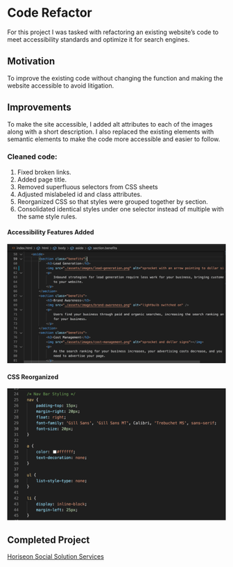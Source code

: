 # Code Refactor

For this project I was tasked with refactoring an existing website’s code to meet accessibility standards and optimize it for search engines.

## Motivation

To improve the existing code without changing the function and making the website accessible to avoid litigation.

## Improvements

To make the site accessible, I added alt attributes to each of the images along with a short description. I also replaced the existing elements with semantic elements to make the code more accessible and easier to follow.

### Cleaned code:
1. Fixed broken links.
2. Added page title.
3. Removed superfluous selectors from CSS sheets
4. Adjusted mislabeled id and class attributes.
5. Reorganized CSS so that styles were grouped together by section.
6. Consolidated identical styles under one selector instead of multiple with the same style rules.

#### Accessibility Features Added

![accessibility features](https://github.com/jkelly101/code-refactor/blob/main/assets/screenshots/accessibilty-features.png)

#### CSS Reorganized

![css reorganization](https://github.com/jkelly101/code-refactor/blob/main/assets/screenshots/css-reorg.png)

## Completed Project
[Horiseon Social Solution Services](https://jkelly101.github.io/code-refactor/)
